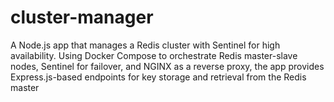 # cluster-manager
A Node.js app that manages a Redis cluster with Sentinel for high availability. Using Docker Compose to orchestrate Redis master-slave nodes, Sentinel for failover, and NGINX as a reverse proxy, the app provides Express.js-based endpoints for key storage and retrieval from the Redis master
